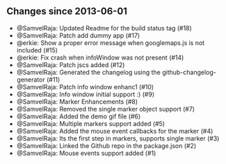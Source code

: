 ## Changes since 2013-06-01

 * @SamvelRaja: Updated Readme for the build status tag (#18)
 * @SamvelRaja: Patch add dummy app (#17)
 * @erkie: Show a proper error message when googlemaps.js is not included (#15)
 * @erkie: Fix crash when infoWindow was not present (#14)
 * @SamvelRaja: Patch jscs added (#12)
 * @SamvelRaja: Generated the changelog using the github-changelog-generator (#11)
 * @SamvelRaja: Patch info window enhanc1 (#10)
 * @SamvelRaja: Info window initial support :) (#9)
 * @SamvelRaja: Marker Enhancements (#8)
 * @SamvelRaja: Removed the single marker object support (#7)
 * @SamvelRaja: Added the demo gif file (#6)
 * @SamvelRaja: Multiple markers support added (#5)
 * @SamvelRaja: Added the mouse event callbacks for the marker (#4)
 * @SamvelRaja: Its the first step in markers, supports single marker (#3)
 * @SamvelRaja: Linked the Github repo in the package.json (#2)
 * @SamvelRaja: Mouse events support added (#1)


